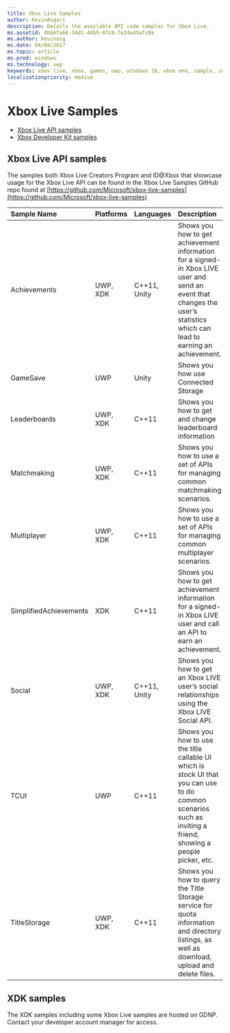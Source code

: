 ```yaml
---
title: Xbox Live Samples
author: KevinAsgari
description: Details the available API code samples for Xbox Live.
ms.assetid: 4bb6fa66-34d1-4db9-87c8-7e24ad5afc0a
ms.author: kevinasg
ms.date: 04/04/2017
ms.topic: article
ms.prod: windows
ms.technology: uwp
keywords: xbox live, xbox, games, uwp, windows 10, xbox one, sample, samples
localizationpriority: medium
---
```


# Xbox Live Samples

* [Xbox Live API samples](#xbox-live-api-samples)
* [Xbox Developer Kit samples](#xdk-samples)

## Xbox Live API samples
The samples both Xbox Live Creators Program and ID@Xbox that showcase usage for the Xbox Live API can be found in the Xbox Live Samples GitHub repo found at [https://github.com/Microsoft/xbox-live-samples](https://github.com/Microsoft/xbox-live-samples)

| Sample Name             | Platforms | Languages                     | Description                                                                                                                                                                                                           |
|:------------------------|:----------|:------------------------------|:----------------------------------------------------------------------------------------------------------------------------------------------------------------------------------------------------------------------|
| Achievements            | UWP, XDK | C++11, Unity                   | Shows you how to get achievement information for a signed-in Xbox LIVE user and send an event that changes the user’s statistics which can lead to earning an achievement. |
| GameSave                | UWP      | Unity                          | Shows you how use Connected Storage |
| Leaderboards            | UWP, XDK | C++11                          | Shows you how to get and change leaderboard information |
| Matchmaking             | UWP, XDK | C++11                          | Shows you how to use a set of APIs for managing common matchmaking scenarios. |
| Multiplayer             | UWP, XDK | C++11                          | Shows you how to use a set of APIs for managing common multiplayer scenarios. |
| SimplifiedAchievements  | XDK      | C++11                          | Shows you how to get achievement information for a signed-in Xbox LIVE user and call an API to earn an achievement. |
| Social                  | UWP, XDK | C++11, Unity                   | Shows you how to get an Xbox LIVE user’s social relationships using the Xbox LIVE Social API. |
| TCUI                    | UWP      | C++11                          | Shows you how to use the title callable UI which is stock UI that you can use to do common scenarios such as inviting a friend, showing a people picker, etc. |
| TitleStorage            | UWP, XDK | C++11                          | Shows you how to query the Title Storage service for quota information and directory listings, as well as download, upload and delete files. |

## XDK samples
The XDK samples including some Xbox Live samples are hosted on GDNP. Contact your developer account manager for access.
